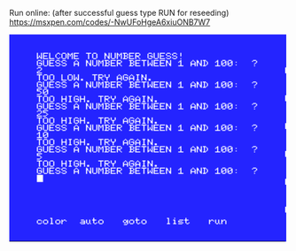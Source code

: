 Run online: (after successful guess type RUN for reseeding)<br />
https://msxpen.com/codes/-NwUFoHgeA6xiuONB7W7

![alt text](https://github.com/RetrocompSi/MSX/blob/main/Projects/Basic/Number%20Guess/Number-Guess.png)
